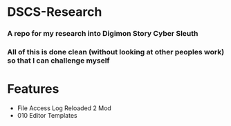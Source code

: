 # DSCS-Research
### A repo for my research into Digimon Story Cyber Sleuth
### All of this is done clean (without looking at other peoples work) so that I can challenge myself
# Features
- File Access Log Reloaded 2 Mod
- 010 Editor Templates
